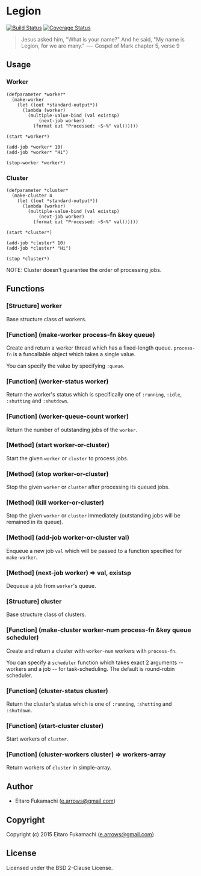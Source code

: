 # Legion

[![Build Status](https://img.shields.io/circleci/project/fukamachi/legion.svg)](https://circleci.com/gh/fukamachi/legion)
[![Coverage Status](https://coveralls.io/repos/fukamachi/legion/badge.svg?branch=master)](https://coveralls.io/r/fukamachi/legion)

> Jesus asked him, "What is your name?" And he said, "My name is Legion, for we are many."
> &#x2500;&#x2500; Gospel of Mark chapter 5, verse 9

## Usage

### Worker

```common-lisp
(defparameter *worker*
  (make-worker
    (let ((out *standard-output*))
      (lambda (worker)
        (multiple-value-bind (val existsp)
            (next-job worker)
          (format out "Processed: ~S~%" val))))))

(start *worker*)

(add-job *worker* 10)
(add-job *worker* "Hi")

(stop-worker *worker*)
```

### Cluster

```common-lisp
(defparameter *cluster*
  (make-cluster 4
    (let ((out *standard-output*))
      (lambda (worker)
        (multiple-value-bind (val existsp)
            (next-job worker)
          (format out "Processed: ~S~%" val))))))

(start *cluster*)

(add-job *cluster* 10)
(add-job *cluster* "Hi")

(stop *cluster*)
```

NOTE: Cluster doesn't guarantee the order of processing jobs.

## Functions

### \[Structure\] worker

Base structure class of workers.

### \[Function\] (make-worker process-fn &key queue)

Create and return a worker thread which has a fixed-length queue. `process-fn` is a funcallable object which takes a single value.

You can specify the value by specifying `:queue`.

### \[Function\] (worker-status worker)

Return the worker's status which is specifically one of `:running`, `:idle`, `:shutting` and `:shutdown`.

### \[Function\] (worker-queue-count worker)

Return the number of outstanding jobs of the `worker`.

### \[Method\] (start worker-or-cluster)

Start the given `worker` or `cluster` to process jobs.

### \[Method\] (stop worker-or-cluster)

Stop the given `worker` or `cluster` after processing its queued jobs.

### \[Method\] (kill worker-or-cluster)

Stop the given `worker` or `cluster` immediately (outstanding jobs will be remained in its queue).

### \[Method\] (add-job worker-or-cluster val)

Enqueue a new job `val` which will be passed to a function specified for `make-worker`.

### \[Method\] (next-job worker) => val, existsp

Dequeue a job from `worker`'s queue.

### \[Structure\] cluster

Base structure class of clusters.

### \[Function\] (make-cluster worker-num process-fn &key queue scheduler)

Create and return a cluster with `worker-num` workers with `process-fn`.

You can specify a `scheduler` function which takes exact 2 arguments -- workers and a job -- for task-scheduling. The default is round-robin scheduler.

### \[Function\] (cluster-status cluster)

Return the cluster's status which is one of `:running`, `:shutting` and `:shutdown`.

### \[Function\] (start-cluster cluster)

Start workers of `cluster`.

### \[Function\] (cluster-workers cluster) => workers-array

Return workers of `cluster` in simple-array.

## Author

* Eitaro Fukamachi (e.arrows@gmail.com)

## Copyright

Copyright (c) 2015 Eitaro Fukamachi (e.arrows@gmail.com)

## License

Licensed under the BSD 2-Clause License.
